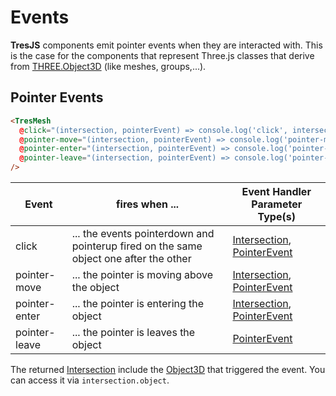 # Events

**TresJS** components emit pointer events when they are interacted with. This is the case for the components that represent Three.js classes that derive from [THREE.Object3D](https://threejs.org/docs/index.html?q=object#api/en/core/Object3D) (like meshes, groups,...).

<StackBlitzEmbed project-id="tresjs-events" />

## Pointer Events

```html
<TresMesh
  @click="(intersection, pointerEvent) => console.log('click', intersection, pointerEvent)"
  @pointer-move="(intersection, pointerEvent) => console.log('pointer-move', intersection, pointerEvent)"
  @pointer-enter="(intersection, pointerEvent) => console.log('pointer-enter', intersection, pointerEvent)"
  @pointer-leave="(intersection, pointerEvent) => console.log('pointer-leave', pointerEvent)"
/>
```

| Event         | fires when ...                                                                        | Event Handler Parameter Type(s)                                                                                                                                                                       |
| ------------- | ------------------------------------------------------------------------------------- | ----------------------------------------------------------------------------------------------------------------------------------------------------------------------------------------------------- |
| click         | ... the events pointerdown and pointerup fired on the same object one after the other | [Intersection](https://github.com/DefinitelyTyped/DefinitelyTyped/blob/master/types/three/src/core/Raycaster.d.ts#L16), [PointerEvent](https://developer.mozilla.org/en-US/docs/Web/API/PointerEvent) |
| pointer-move  | ... the pointer is moving above the object                                            | [Intersection](https://github.com/DefinitelyTyped/DefinitelyTyped/blob/master/types/three/src/core/Raycaster.d.ts#L16), [PointerEvent](https://developer.mozilla.org/en-US/docs/Web/API/PointerEvent) |
| pointer-enter | ... the pointer is entering the object                                                | [Intersection](https://github.com/DefinitelyTyped/DefinitelyTyped/blob/master/types/three/src/core/Raycaster.d.ts#L16), [PointerEvent](https://developer.mozilla.org/en-US/docs/Web/API/PointerEvent) |
| pointer-leave | ... the pointer is leaves the object                                                  | [PointerEvent](https://developer.mozilla.org/en-US/docs/Web/API/PointerEvent)                                                                                                                         |

The returned [Intersection](https://github.com/DefinitelyTyped/DefinitelyTyped/blob/master/types/three/src/core/Raycaster.d.ts#L16) include the [Object3D](https://threejs.org/docs/index.html?q=object#api/en/core/Object3D) that triggered the event. You can access it via `intersection.object`.
